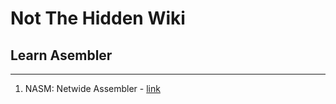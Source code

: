 # Not The Hidden Wiki

## Learn Asembler
-----

1. NASM: Netwide Assembler - [link](https://www.nasm.us/)